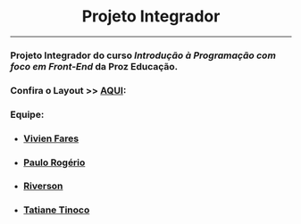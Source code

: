 # <center> Projeto Integrador </center>
<hr>

### Projeto Integrador do curso *Introdução à Programação com foco em Front-End* da Proz Educação.



### Confira o Layout >>  [AQUI](https://drive.google.com/drive/folders/1LmtctujW9BsROpcw_2hke-BAHHfVQBKE?usp=sharing):





### Equipe:
- ### [Vivien Fares](https://github.com/vivifares1 "Perfil No Github")
- ### [Paulo Rogério](https://github.com "Perfil No Github")
- ### [Riverson](https://github.com/Riverkirasamura "Perfil No Github")
- ### [Tatiane Tinoco](https://github.com/tatianetinoco "Perfin No Github")








